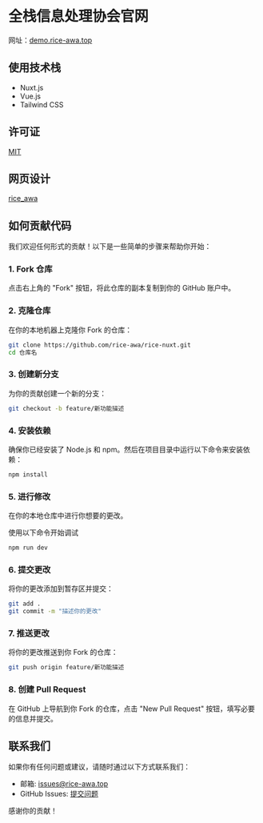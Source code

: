 # 全栈信息处理协会官网

网址：[demo.rice-awa.top](https://demo.rice-awa.top/)

## 使用技术栈

- Nuxt.js
- Vue.js
- Tailwind CSS

## 许可证

[MIT](./LICENSE)

## 网页设计

[rice_awa](https://rice-awa.top/)

## 如何贡献代码

我们欢迎任何形式的贡献！以下是一些简单的步骤来帮助你开始：

### 1. Fork 仓库

点击右上角的 "Fork" 按钮，将此仓库的副本复制到你的 GitHub 账户中。

### 2. 克隆仓库

在你的本地机器上克隆你 Fork 的仓库：

```bash
git clone https://github.com/rice-awa/rice-nuxt.git
cd 仓库名
```

### 3. 创建新分支

为你的贡献创建一个新的分支：

```bash
git checkout -b feature/新功能描述
```

### 4. 安装依赖

确保你已经安装了 Node.js 和 npm。然后在项目目录中运行以下命令来安装依赖：

```bash
npm install
```

### 5. 进行修改

在你的本地仓库中进行你想要的更改。

使用以下命令开始调试

```bash
npm run dev
```

### 6. 提交更改

将你的更改添加到暂存区并提交：

```bash
git add .
git commit -m "描述你的更改"
```

### 7. 推送更改

将你的更改推送到你 Fork 的仓库：

```bash
git push origin feature/新功能描述
```

### 8. 创建 Pull Request

在 GitHub 上导航到你 Fork 的仓库，点击 "New Pull Request" 按钮，填写必要的信息并提交。

## 联系我们

如果你有任何问题或建议，请随时通过以下方式联系我们：

- 邮箱: [issues@rice-awa.top](mailto:rice-awa@rice-awa.top)
- GitHub Issues: [提交问题](https://github.com/rice-awa/rice-nuxt/issues)

感谢你的贡献！
